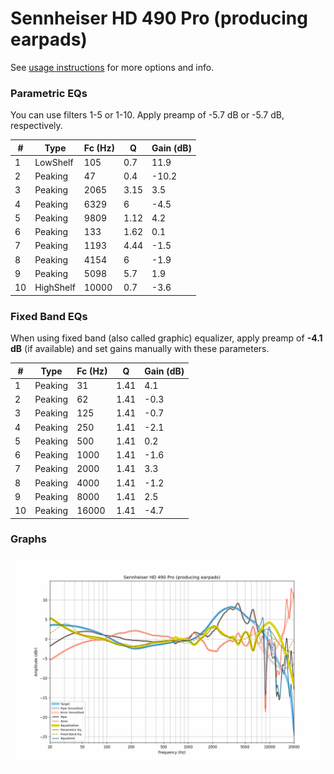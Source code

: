 # Sennheiser HD 490 Pro (producing earpads)
See [usage instructions](https://github.com/jaakkopasanen/AutoEq#usage) for more options and info.

### Parametric EQs
You can use filters 1-5 or 1-10. Apply preamp of -5.7 dB or -5.7 dB, respectively.

|   # | Type      |   Fc (Hz) |    Q |   Gain (dB) |
|-----|-----------|-----------|------|-------------|
|   1 | LowShelf  |       105 | 0.7  |        11.9 |
|   2 | Peaking   |        47 | 0.4  |       -10.2 |
|   3 | Peaking   |      2065 | 3.15 |         3.5 |
|   4 | Peaking   |      6329 | 6    |        -4.5 |
|   5 | Peaking   |      9809 | 1.12 |         4.2 |
|   6 | Peaking   |       133 | 1.62 |         0.1 |
|   7 | Peaking   |      1193 | 4.44 |        -1.5 |
|   8 | Peaking   |      4154 | 6    |        -1.9 |
|   9 | Peaking   |      5098 | 5.7  |         1.9 |
|  10 | HighShelf |     10000 | 0.7  |        -3.6 |

### Fixed Band EQs
When using fixed band (also called graphic) equalizer, apply preamp of **-4.1 dB** (if available) and set gains manually with these parameters.

|   # | Type    |   Fc (Hz) |    Q |   Gain (dB) |
|-----|---------|-----------|------|-------------|
|   1 | Peaking |        31 | 1.41 |         4.1 |
|   2 | Peaking |        62 | 1.41 |        -0.3 |
|   3 | Peaking |       125 | 1.41 |        -0.7 |
|   4 | Peaking |       250 | 1.41 |        -2.1 |
|   5 | Peaking |       500 | 1.41 |         0.2 |
|   6 | Peaking |      1000 | 1.41 |        -1.6 |
|   7 | Peaking |      2000 | 1.41 |         3.3 |
|   8 | Peaking |      4000 | 1.41 |        -1.2 |
|   9 | Peaking |      8000 | 1.41 |         2.5 |
|  10 | Peaking |     16000 | 1.41 |        -4.7 |

### Graphs
![](./Sennheiser%20HD%20490%20Pro%20(producing%20earpads).png)
